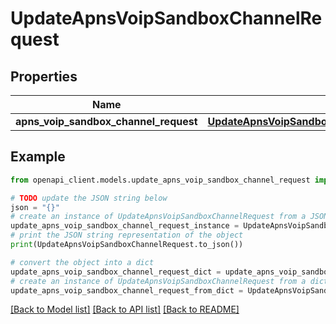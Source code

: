 # UpdateApnsVoipSandboxChannelRequest


## Properties

Name | Type | Description | Notes
------------ | ------------- | ------------- | -------------
**apns_voip_sandbox_channel_request** | [**UpdateApnsVoipSandboxChannelRequestAPNSVoipSandboxChannelRequest**](UpdateApnsVoipSandboxChannelRequestAPNSVoipSandboxChannelRequest.md) |  | 

## Example

```python
from openapi_client.models.update_apns_voip_sandbox_channel_request import UpdateApnsVoipSandboxChannelRequest

# TODO update the JSON string below
json = "{}"
# create an instance of UpdateApnsVoipSandboxChannelRequest from a JSON string
update_apns_voip_sandbox_channel_request_instance = UpdateApnsVoipSandboxChannelRequest.from_json(json)
# print the JSON string representation of the object
print(UpdateApnsVoipSandboxChannelRequest.to_json())

# convert the object into a dict
update_apns_voip_sandbox_channel_request_dict = update_apns_voip_sandbox_channel_request_instance.to_dict()
# create an instance of UpdateApnsVoipSandboxChannelRequest from a dict
update_apns_voip_sandbox_channel_request_from_dict = UpdateApnsVoipSandboxChannelRequest.from_dict(update_apns_voip_sandbox_channel_request_dict)
```
[[Back to Model list]](../README.md#documentation-for-models) [[Back to API list]](../README.md#documentation-for-api-endpoints) [[Back to README]](../README.md)


